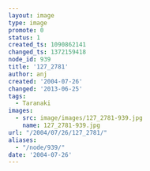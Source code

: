 ```yaml
---
layout: image
type: image
promote: 0
status: 1
created_ts: 1090862141
changed_ts: 1372159418
node_id: 939
title: '127_2781'
author: anj
created: '2004-07-26'
changed: '2013-06-25'
tags:
  - Taranaki
images:
  - src: image/images/127_2781-939.jpg
    name: 127_2781-939.jpg
url: "/2004/07/26/127_2781/"
aliases:
  - "/node/939/"
date: '2004-07-26'
---
```


